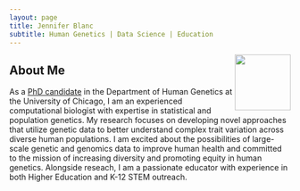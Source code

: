```yaml
---
layout: page
title: Jennifer Blanc
subtitle: Human Genetics | Data Science | Education
---
```


<img src="jgblanc/assets/img/Pic.JPG" style="float: right; width: 100px; height: auto;">

## About Me

As a [PhD candidate](https://hgen.uchicago.edu/program/students/jennifer-blanc) in the Department of Human Genetics at the University of Chicago, I am an experienced computational biologist with expertise in statistical and population genetics. My research focuses on developing novel approaches that utilize genetic data to better understand complex trait variation across diverse human populations. I am excited about the possibilities of large-scale genetic and genomics data to improve human health and committed to the mission of increasing diversity and promoting equity in human genetics. Alongside reseach, I am a passionate educator with experience in both Higher Education and K-12 STEM outreach.       

